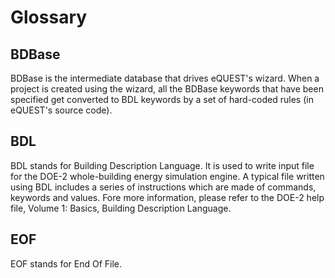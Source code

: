 # Glossary

## BDBase

BDBase is the intermediate database that drives eQUEST's wizard. When a project is created using the wizard, all the BDBase keywords that have been specified get converted to BDL keywords by a set of hard-coded rules (in eQUEST's source code).

## BDL

BDL stands for Building Description Language. It is used to write input file for the DOE-2 whole-building energy simulation engine. A typical file written using BDL includes a series of instructions which are made of commands, keywords and values. Fore more information, please refer to the DOE-2 help file, Volume 1: Basics, Building Description Language.

## EOF

EOF stands for End Of File.